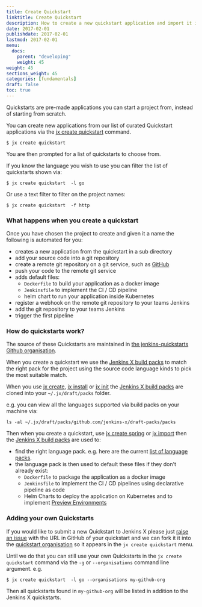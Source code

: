 ```yaml
---
title: Create Quickstart
linktitle: Create Quickstart
description: How to create a new quickstart application and import it into Jenkins X
date: 2017-02-01
publishdate: 2017-02-01
lastmod: 2017-02-01
menu:
  docs:
    parent: "developing"
    weight: 45
weight: 45
sections_weight: 45
categories: [fundamentals]
draft: false
toc: true
---
```


Quickstarts are pre-made applications you can start a project from, instead of starting from scratch. 
                
You can create new applications from our list of curated Quickstart applications via the [jx create quickstart](/commands/jx_create_quickstart) command.


```shell
$ jx create quickstart
```

You are then prompted for a list of quickstarts to choose from.

If you know the language you wish to use you can filter the list of quickstarts shown via:

```shell
$ jx create quickstart  -l go
```

Or use a text filter to filter on the project names:

```shell
$ jx create quickstart  -f http
```

### What happens when you create a quickstart

Once you have chosen the project to create and given it a name the following is automated for you:

* creates a new application from the quickstart in a sub directory
* add your source code into a git repository 
* create a remote git repository on a git service, such as [GitHub](https://github.com)
* push your code to the remote git service
* adds default files:
  * `Dockerfile` to build your application as a docker image
  * `Jenkinsfile` to implement the CI / CD pipeline
  * helm chart to run your application inside Kubernetes
* register a webhook on the remote git repository to your teams Jenkins
* add the git repository to your teams Jenkins
* trigger the first pipeline 

### How do quickstarts work?

The source of these Quickstarts are maintained in [the jenkins-quickstarts Github organisation](https://github.com/jenkins-x-quickstarts).

When you create a quickstart we use the [Jenkins X build packs](https://github.com/jenkins-x/draft-packs) to match the right pack for the project using the source code language kinds to pick the most suitable match.

When you use [jx create](/getting-started/create-cluster/), [jx install](http://localhost:1313/getting-started/install-on-cluster/) or [jx init](/commands/jx_init/) the [Jenkins X build packs](https://github.com/jenkins-x/draft-packs) are cloned into your `~/.jx/draft/packs` folder.

e.g. you can view all the languages supported via build packs on your machine via:

```shell
ls -al ~/.jx/draft/packs/github.com/jenkins-x/draft-packs/packs
```

Then when you create a quickstart, use [jx create spring](/developing/create-spring/) or [jx import](developing/import/) then the [Jenkins X build packs](https://github.com/jenkins-x/draft-packs) are used to:

* find the right language pack. e.g. here are the current [list of language packs](https://github.com/jenkins-x/draft-packs/tree/master/packs).
* the language pack is then used to default these files if they don't already exist:
  * `Dockerfile` to package the application as a docker image
  * `Jenkinsfile` to implement the CI / CD pipelines using declarative pipeline as code
  * Helm Charts to deploy the application on Kubernetes and to implement [Preview Environments](/about/features/#preview-environments)
   
### Adding your own Quickstarts

If you would like to submit a new Quickstart to Jenkins X please just [raise an issue](https://github.com/jenkins-x/jx/issues/new?labels=quickstart&title=Add%20quickstart&body=Please%20add%20this%20github%20quickstart:) with the URL in GitHub of your quickstart and we can fork it it into the [quickstart organisation](https://github.com/jenkins-x-quickstarts) so it appears in the `jx create quickstart` menu.

Until we do that you can still use your own Quickstarts in the `jx create quickstart` command via the `-g` or `--organisations` command line argument. e.g.

```shell
$ jx create quickstart  -l go --organisations my-github-org
```

Then all quickstarts found in `my-github-org` will be listed in addition to the Jenkins X quickstarts.
